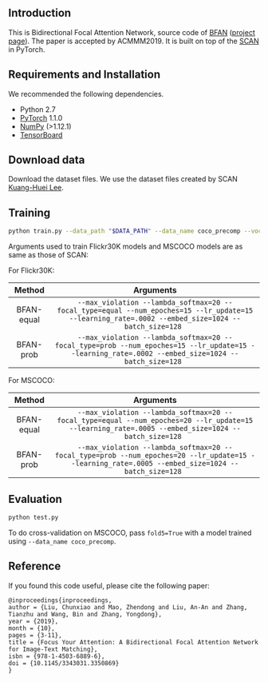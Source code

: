 ## Introduction
This is Bidirectional Focal Attention Network, source code of [BFAN](https://arxiv.org/abs/1909.11416) ([project page](https://github.com/chunxiaoliu6/BFAN)). The paper is accepted by ACMMM2019. It is built on top of the [SCAN](https://github.com/kuanghuei/SCAN) in PyTorch.

## Requirements and Installation
We recommended the following dependencies.

* Python 2.7
* [PyTorch](http://pytorch.org/) 1.1.0
* [NumPy](http://www.numpy.org/) (>1.12.1)
* [TensorBoard](https://github.com/TeamHG-Memex/tensorboard_logger)


## Download data
Download the dataset files. We use the dataset files created by SCAN [Kuang-Huei Lee](https://github.com/kuanghuei/SCAN).

## Training

```bash
python train.py --data_path "$DATA_PATH" --data_name coco_precomp --vocab_path "$VOCAB_PATH" --logger_name runs/log --max_violation 
```

Arguments used to train Flickr30K models and MSCOCO models are as same as those of SCAN:

For Flickr30K:

| Method      | Arguments |
| :---------: | :-------: |
|  BFAN-equal   | `--max_violation --lambda_softmax=20 --focal_type=equal --num_epoches=15 --lr_update=15 --learning_rate=.0002 --embed_size=1024 --batch_size=128 `|
|  BFAN-prob    | `--max_violation --lambda_softmax=20 --focal_type=prob --num_epoches=15 --lr_update=15 --learning_rate=.0002 --embed_size=1024 --batch_size=128 `|

For MSCOCO:

| Method      | Arguments |
| :---------: | :-------: |
|  BFAN-equal   | `--max_violation --lambda_softmax=20 --focal_type=equal --num_epoches=20 --lr_update=15 --learning_rate=.0005 --embed_size=1024 --batch_size=128 `|
| BFAN-prob     | `--max_violation --lambda_softmax=20 --focal_type=prob --num_epoches=20 --lr_update=15 --learning_rate=.0005 --embed_size=1024 --batch_size=128 `|

## Evaluation

```bash
python test.py
```
To do cross-validation on MSCOCO, pass `fold5=True` with a model trained using 
`--data_name coco_precomp`.

## Reference

If you found this code useful, please cite the following paper:
```
@inproceedings{inproceedings,
author = {Liu, Chunxiao and Mao, Zhendong and Liu, An-An and Zhang, Tianzhu and Wang, Bin and Zhang, Yongdong},
year = {2019},
month = {10},
pages = {3-11},
title = {Focus Your Attention: A Bidirectional Focal Attention Network for Image-Text Matching},
isbn = {978-1-4503-6889-6},
doi = {10.1145/3343031.3350869}
}
```